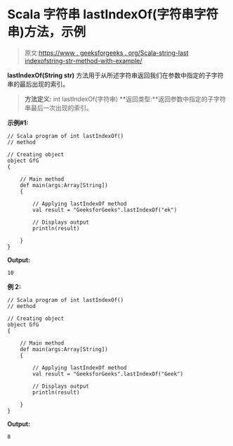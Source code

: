 # Scala 字符串 lastIndexOf(字符串字符串)方法，示例

> 原文:[https://www . geeksforgeeks . org/Scala-string-last indexofstring-str-method-with-example/](https://www.geeksforgeeks.org/scala-string-lastindexofstring-str-method-with-example/)

**lastIndexOf(String str)** 方法用于从所述字符串返回我们在参数中指定的子字符串的最后出现的索引。

> **方法定义:** int lastIndexOf(字符串)
> **返回类型:**返回参数中指定的子字符串最后一次出现的索引。

**示例#1:**

```
// Scala program of int lastIndexOf()
// method

// Creating object
object GfG
{ 

    // Main method
    def main(args:Array[String])
    {

        // Applying lastIndexOf method
        val result = "GeeksforGeeks".lastIndexOf("ek")

        // Displays output
        println(result)

    }
} 
```

**Output:**

```
10

```

**例 2:**

```
// Scala program of int lastIndexOf()
// method

// Creating object
object GfG
{ 

    // Main method
    def main(args:Array[String])
    {

        // Applying lastIndexOf method
        val result = "GeeksforGeeks".lastIndexOf("Geek")

        // Displays output
        println(result)

    }
} 
```

**Output:**

```
8

```